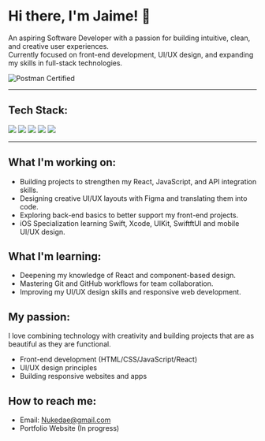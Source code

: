 # Hi there, I'm Jaime! 👋

An aspiring Software Developer with a passion for building intuitive, clean, and creative user experiences.  
Currently focused on front-end development, UI/UX design, and expanding my skills in full-stack technologies.

![Postman Certified](https://img.shields.io/badge/Postman%20Student%20Expert-Certified-orange?logo=postman)

---

## Tech Stack:
<p>
  <img src="https://img.shields.io/badge/C%23-239120?style=for-the-badge&logo=c-sharp&logoColor=white" />
  <img src="https://img.shields.io/badge/Python-3776AB?style=for-the-badge&logo=python&logoColor=white" />
  <img src="https://img.shields.io/badge/JavaScript-F7DF1E?style=for-the-badge&logo=javascript&logoColor=black" />
  <img src="https://img.shields.io/badge/Swift-FA7343?style=for-the-badge&logo=swift&logoColor=white" />
  <img src="https://img.shields.io/badge/Objective--C-000000?style=for-the-badge&logo=apple&logoColor=white" />
</p>

---

## What I'm working on:
- Building projects to strengthen my React, JavaScript, and API integration skills.
- Designing creative UI/UX layouts with Figma and translating them into code.
- Exploring back-end basics to better support my front-end projects.
- iOS Specialization learning Swift, Xcode, UIKit, SwiftftUI and mobile UI/UX design.

## What I'm learning:
- Deepening my knowledge of React and component-based design.
- Mastering Git and GitHub workflows for team collaboration.
- Improving my UI/UX design skills and responsive web development.

## My passion: 
I love combining technology with creativity and building projects that are as beautiful as they are functional.
- Front-end development (HTML/CSS/JavaScript/React)
- UI/UX design principles
- Building responsive websites and apps

## How to reach me:
- Email: Nukedae@gmail.com
- Portfolio Website (In progress)

